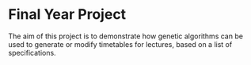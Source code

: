 # Final Year Project

The aim of this project is to demonstrate how genetic algorithms can be used to generate or modify timetables for lectures, based on a list of specifications.
